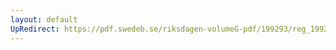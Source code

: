 ```yaml
---
layout: default
UpRedirect: https://pdf.swedeb.se/riksdagen-volumeG-pdf/199293/reg_199293/reg_199293_0526.pdf
---
```

